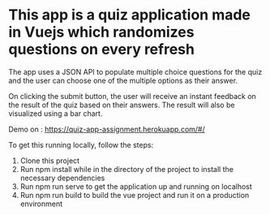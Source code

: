 # This app is a quiz application made in Vuejs which randomizes questions on every refresh

The app uses a JSON API to populate multiple choice questions for the quiz and the user can choose one of the multiple options as their answer.

On clicking the submit button, the user will receive an instant feedback on the result of the quiz based on their answers. The result will also 
be visualized using a bar chart.

Demo on : https://quiz-app-assignment.herokuapp.com/#/

To get this running locally, follow the steps:
1. Clone this project
2. Run npm install while in the directory of the project to install the necessary dependencies
3. Run npm run serve to get the application up and running on localhost
4. Run npm run build to build the vue project and run it on a production environment
